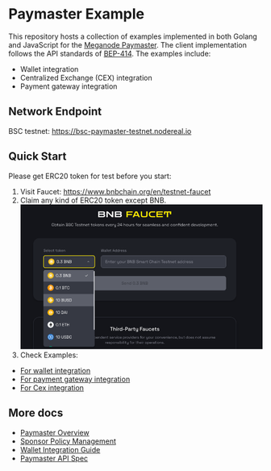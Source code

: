 # Paymaster Example

This repository hosts a collection of examples implemented in both Golang and JavaScript for the [Meganode Paymaster](https://docs.nodereal.io/docs/meganode-paymaster-overview).
The client implementation follows the API standards of [BEP-414](https://github.com/bnb-chain/BEPs/blob/master/BEPs/BEP-414.md).
The examples include:

- Wallet integration
- Centralized Exchange (CEX) integration
- Payment gateway integration


## Network Endpoint
BSC testnet: https://bsc-paymaster-testnet.nodereal.io

## Quick Start

Please get ERC20 token for test before you start:
1. Visit Faucet: https://www.bnbchain.org/en/testnet-faucet
2. Claim any kind of ERC20 token except BNB.
![image](./assets/img.png)
3. Check Examples:
- [For wallet integration](./wallet-user/readme.md)
- [For payment gateway integration](./payment-gateway/readme.md)
- [For Cex integration](./cex/readme.md)

## More docs
- [Paymaster Overview](https://docs.nodereal.io/docs/maganode-paymaster-overview)
- [Sponsor Policy Management](https://docs.nodereal.io/docs/meganode-paymaster-policy-management)
- [Wallet Integration Guide](https://docs.nodereal.io/docs/wallet-integration)
- [Paymaster API Spec](https://docs.nodereal.io/docs/meganode-paymaster-api)